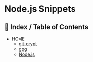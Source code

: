 # Node.js Snippets

## 📖 Index / Table of Contents

* [HOME](README.md)
  * [git-crypt](git-crypt.md)
  * [gpg](gpg.md)
  * [Node.js](node.md)
